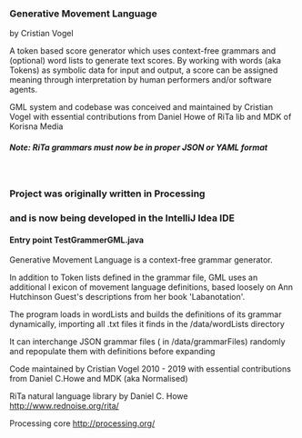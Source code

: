 
### Generative Movement Language
by Cristian Vogel

A token based score generator which uses context-free grammars
and (optional) word lists to generate text scores. By working with words (aka Tokens)
as symbolic data for input and output, a score can be assigned meaning
through interpretation by human performers and/or software agents.

GML system and codebase was conceived and maintained by Cristian Vogel
with essential contributions from Daniel Howe of RiTa lib and MDK of Korisna Media
<br>

##### Note: RiTa grammars must now be in proper JSON or YAML format

<br>

### Project was originally written in Processing
### and is now being developed in the IntelliJ Idea IDE
#### Entry point TestGrammerGML.java 

Generative Movement Language is a context-free grammar generator.
 
 In addition to Token lists defined in the grammar file, GML uses an additional l
 exicon of movement language definitions, based loosely on 
 Ann Hutchinson Guest's descriptions from her book 'Labanotation'.
 
 The program loads in  wordLists and builds the definitions of its  grammar  
 dynamically, importing all .txt files it finds in the /data/wordLists directory 
 
 It can interchange JSON grammar files ( in /data/grammarFiles) randomly 
 and repopulate them with definitions before expanding
 

 
 Code maintained by Cristian Vogel 2010 - 2019
 with essential contributions from Daniel C.Howe and MDK (aka Normalised)
 
 RiTa natural language library by Daniel C. Howe
 http://www.rednoise.org/rita/
 
Processing core 
http://processing.org/


